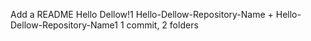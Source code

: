 Add a README
Hello Dellow!1
Hello-Dellow-Repository-Name + Hello-Dellow-Repository-Name1 
1 commit, 2 folders
